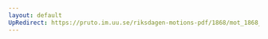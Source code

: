 ```yaml
---
layout: default
UpRedirect: https://pruto.im.uu.se/riksdagen-motions-pdf/1868/mot_1868__fk__57/mot_1868__fk__57-005.pdf
---
```

